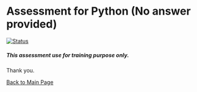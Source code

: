 # Assessment for Python (No answer provided)
[![Status](https://img.shields.io/badge/Status-Incomplete-orange.svg)]()

##### This assessment use for training purpose only.

Thank you.

[Back to Main Page](https://github.com/eikmarizal/DataStar/)
